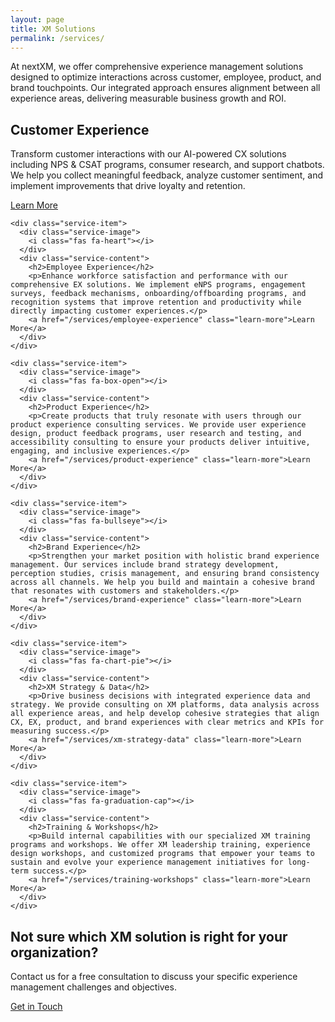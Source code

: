 ```yaml
---
layout: page
title: XM Solutions
permalink: /services/
---
```


<div class="services-index">
  <p class="services-intro">
    At nextXM, we offer comprehensive experience management solutions designed to optimize interactions across customer, employee, product, and brand touchpoints. Our integrated approach ensures alignment between all experience areas, delivering measurable business growth and ROI.
  </p>
  
  <div class="services-list">
    <div class="service-item">
      <div class="service-image">
        <i class="fas fa-users"></i>
      </div>
      <div class="service-content">
        <h2>Customer Experience</h2>
        <p>Transform customer interactions with our AI-powered CX solutions including NPS & CSAT programs, consumer research, and support chatbots. We help you collect meaningful feedback, analyze customer sentiment, and implement improvements that drive loyalty and retention.</p>
        <a href="/services/customer-experience" class="learn-more">Learn More</a>
      </div>
    </div>
    
    <div class="service-item">
      <div class="service-image">
        <i class="fas fa-heart"></i>
      </div>
      <div class="service-content">
        <h2>Employee Experience</h2>
        <p>Enhance workforce satisfaction and performance with our comprehensive EX solutions. We implement eNPS programs, engagement surveys, feedback mechanisms, onboarding/offboarding programs, and recognition systems that improve retention and productivity while directly impacting customer experiences.</p>
        <a href="/services/employee-experience" class="learn-more">Learn More</a>
      </div>
    </div>
    
    <div class="service-item">
      <div class="service-image">
        <i class="fas fa-box-open"></i>
      </div>
      <div class="service-content">
        <h2>Product Experience</h2>
        <p>Create products that truly resonate with users through our product experience consulting services. We provide user experience design, product feedback programs, user research and testing, and accessibility consulting to ensure your products deliver intuitive, engaging, and inclusive experiences.</p>
        <a href="/services/product-experience" class="learn-more">Learn More</a>
      </div>
    </div>
    
    <div class="service-item">
      <div class="service-image">
        <i class="fas fa-bullseye"></i>
      </div>
      <div class="service-content">
        <h2>Brand Experience</h2>
        <p>Strengthen your market position with holistic brand experience management. Our services include brand strategy development, perception studies, crisis management, and ensuring brand consistency across all channels. We help you build and maintain a cohesive brand that resonates with customers and stakeholders.</p>
        <a href="/services/brand-experience" class="learn-more">Learn More</a>
      </div>
    </div>
    
    <div class="service-item">
      <div class="service-image">
        <i class="fas fa-chart-pie"></i>
      </div>
      <div class="service-content">
        <h2>XM Strategy & Data</h2>
        <p>Drive business decisions with integrated experience data and strategy. We provide consulting on XM platforms, data analysis across all experience areas, and help develop cohesive strategies that align CX, EX, product, and brand experiences with clear metrics and KPIs for measuring success.</p>
        <a href="/services/xm-strategy-data" class="learn-more">Learn More</a>
      </div>
    </div>
    
    <div class="service-item">
      <div class="service-image">
        <i class="fas fa-graduation-cap"></i>
      </div>
      <div class="service-content">
        <h2>Training & Workshops</h2>
        <p>Build internal capabilities with our specialized XM training programs and workshops. We offer XM leadership training, experience design workshops, and customized programs that empower your teams to sustain and evolve your experience management initiatives for long-term success.</p>
        <a href="/services/training-workshops" class="learn-more">Learn More</a>
      </div>
    </div>
  </div>
  
  <div class="services-cta">
    <h2>Not sure which XM solution is right for your organization?</h2>
    <p>Contact us for a free consultation to discuss your specific experience management challenges and objectives.</p>
    <a href="/#contact-form" class="cta-button">Get in Touch</a>
  </div>
</div> 